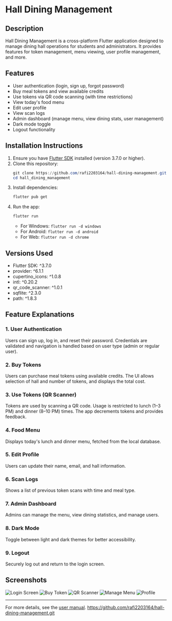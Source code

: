
# Hall Dining Management

## Description
Hall Dining Management is a cross-platform Flutter application designed to manage dining hall operations for students and administrators. It provides features for token management, menu viewing, user profile management, and more.

## Features
- User authentication (login, sign up, forgot password)
- Buy meal tokens and view available credits
- Use tokens via QR code scanning (with time restrictions)
- View today's food menu
- Edit user profile
- View scan logs
- Admin dashboard (manage menu, view dining stats, user management)
- Dark mode toggle
- Logout functionality

## Installation Instructions
1. Ensure you have [Flutter SDK](https://docs.flutter.dev/get-started/install) installed (version 3.7.0 or higher).
2. Clone this repository:
   ```powershell
   git clone https://github.com/rafi2203164/hall-dining-management.git
   cd hall_dining_management
   ```
3. Install dependencies:
   ```powershell
   flutter pub get
   ```
4. Run the app:
   ```powershell
   flutter run
   ```
   - For Windows: `flutter run -d windows`
   - For Android: `flutter run -d android`
   - For Web: `flutter run -d chrome`

## Versions Used
- Flutter SDK: ^3.7.0
- provider: ^6.1.1
- cupertino_icons: ^1.0.8
- intl: ^0.20.2
- qr_code_scanner: ^1.0.1
- sqflite: ^2.3.0
- path: ^1.8.3

## Feature Explanations

### 1. User Authentication
Users can sign up, log in, and reset their password. Credentials are validated and navigation is handled based on user type (admin or regular user).

### 2. Buy Tokens
Users can purchase meal tokens using available credits. The UI allows selection of hall and number of tokens, and displays the total cost.

### 3. Use Tokens (QR Scanner)
Tokens are used by scanning a QR code. Usage is restricted to lunch (1–3 PM) and dinner (8–10 PM) times. The app decrements tokens and provides feedback.

### 4. Food Menu
Displays today's lunch and dinner menu, fetched from the local database.

### 5. Edit Profile
Users can update their name, email, and hall information.

### 6. Scan Logs
Shows a list of previous token scans with time and meal type.

### 7. Admin Dashboard
Admins can manage the menu, view dining statistics, and manage users.

### 8. Dark Mode
Toggle between light and dark themes for better accessibility.

### 9. Logout
Securely log out and return to the login screen.

## Screenshots


![Login Screen](screenshots/login.png)
![Buy Token](screenshots/buy_token.png)
![QR Scanner](screenshots/qr_scanner.png)
![Manage Menu](screenshots/manage_menu.png)
![Profile](screenshots/profile.png)

---
For more details, see the [user manual](usermanual.md).
https://github.com/rafi2203164/hall-dining-management.git